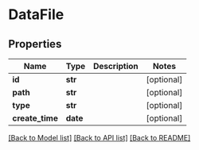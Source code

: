 # DataFile

## Properties
Name | Type | Description | Notes
------------ | ------------- | ------------- | -------------
**id** | **str** |  | [optional] 
**path** | **str** |  | [optional] 
**type** | **str** |  | [optional] 
**create_time** | **date** |  | [optional] 

[[Back to Model list]](../README.md#documentation-for-models) [[Back to API list]](../README.md#documentation-for-api-endpoints) [[Back to README]](../README.md)


